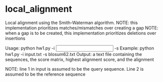 # local_alignment
Local alignment using the Smith-Waterman algorithm.
  NOTE: this implementation prioritizes matches/mismatches over creating a gap
  NOTE: when a gap is to be created, this implementation prioritizes deletions over insertions
 
Usage:    python hw1.py -i <input file> -s <score file>
Example:    python hw1.py -i input.txt -s blosum62.txt
Output: a text file containing the sequences, the score matrix, highest alignment score, and the alignment
  
NOTE: line 1 in input is assumed to be the query sequence. Line 2 is assumed to be the reference sequence
